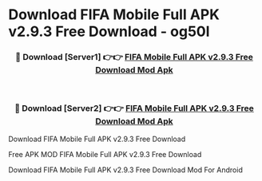 # Download FIFA Mobile Full APK v2.9.3 Free Download - og50l



<div align="center">
<h3>🔴 Download [Server1] 👉👉 <a href="https://momento.my/?title=FIFA_Mobile_Full_APK_v2.9.3_Free_Download">FIFA Mobile Full APK v2.9.3 Free Download Mod Apk</a></h3><br>

<h3>🔴 Download [Server2] 👉👉 <a href="https://momento.my/?title=FIFA_Mobile_Full_APK_v2.9.3_Free_Download">FIFA Mobile Full APK v2.9.3 Free Download Mod Apk</a></h3>
</div>



Download FIFA Mobile Full APK v2.9.3 Free Download 

Free APK MOD FIFA Mobile Full APK v2.9.3 Free Download 

Download FIFA Mobile Full APK v2.9.3 Free Download Mod For Android
